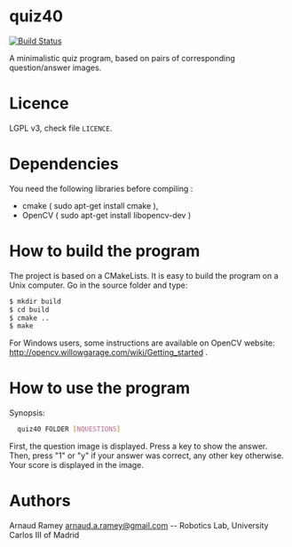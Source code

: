 # quiz40

[![Build Status](https://travis-ci.org/arnaud-ramey/quiz40.svg)](https://travis-ci.org/arnaud-ramey/quiz40)

A minimalistic quiz program,
based on pairs of corresponding question/answer images.

Licence
=======

LGPL v3, check file ```LICENCE```.

Dependencies
============

You need the following libraries before compiling :
 * cmake  ( sudo apt-get install cmake ),
 * OpenCV ( sudo apt-get install libopencv-dev )

How to build the program
========================

The project is based on a CMakeLists.
It is easy to build the program on a Unix computer.
Go in the source folder and type:
```bash
$ mkdir build
$ cd build
$ cmake ..
$ make
```

For Windows users, some instructions are available on OpenCV website:
http://opencv.willowgarage.com/wiki/Getting_started .

How to use the program
======================


Synopsis:
```bash
  quiz40 FOLDER [NQUESTIONS]
```

First, the question image is displayed. Press a key to show the answer.
Then, press "1" or "y" if your answer was correct, any other key otherwise.
Your score is displayed in the image.

Authors
=======

Arnaud Ramey <arnaud.a.ramey@gmail.com>
  -- Robotics Lab, University Carlos III of Madrid

